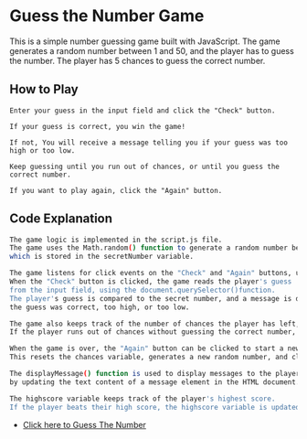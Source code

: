 # Guess the Number Game

This is a simple number guessing game built with JavaScript. 
The game generates a random number between 1 and 50, and the player has to guess the number. 
The player has 5 chances to guess the correct number.

## How to Play

    Enter your guess in the input field and click the "Check" button.
    
    If your guess is correct, you win the game!
    
    If not, You will receive a message telling you if your guess was too high or too low.
    
    Keep guessing until you run out of chances, or until you guess the correct number.
    
    If you want to play again, click the "Again" button.

## Code Explanation

```sh
The game logic is implemented in the script.js file.
The game uses the Math.random() function to generate a random number between 1 and 50,
which is stored in the secretNumber variable.

The game listens for click events on the "Check" and "Again" buttons, using the addEventListener() function.
When the "Check" button is clicked, the game reads the player's guess 
from the input field, using the document.querySelector()function. 
The player's guess is compared to the secret number, and a message is displayed indicating whether 
the guess was correct, too high, or too low.

The game also keeps track of the number of chances the player has left, using the chances variable.
If the player runs out of chances without guessing the correct number, the game is over, and the player loses.

When the game is over, the "Again" button can be clicked to start a new game. 
This resets the chances variable, generates a new random number, and clears the input field and the message display.

The displayMessage() function is used to display messages to the player, 
by updating the text content of a message element in the HTML document.

The highscore variable keeps track of the player's highest score. 
If the player beats their high score, the highscore variable is updated, and the new high score is displayed on the page.

```

- [Click here to Guess The Number](https://45an.github.io/Guess-the-number-js/)

